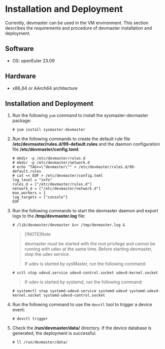 # Installation and Deployment

Currently, devmaster can be used in the VM environment. This section describes the requirements and procedure of devmaster installation and deployment.

## Software

* OS: openEuler 23.09

## Hardware

* x86_64 or AArch64 architecture

## Installation and Deployment

1. Run the following `yum` command to install the sysmaster-devmaster package:

    ```shell
    # yum install sysmaster-devmaster
    ```

2. Run the following commands to create the default rule file **/etc/devmaster/rules.d/99-default.rules** and the daemon configuration file **/etc/devmaster/config.toml**:

    ```shell
    # mkdir -p /etc/devmaster/rules.d
    # mkdir -p /etc/devmaster/network.d
    # echo "TAG+=\"devmaster\"" > /etc/devmaster/rules.d/99-default.rules
    # cat << EOF > /etc/devmaster/config.toml
    log_level = "info"
    rules_d = ["/etc/devmaster/rules.d"]
    network_d = ["/etc/devmaster/network.d"]
    max_workers = 1
    log_targets = ["console"]
    EOF
    ```

3. Run the following commands to start the devmaster daemon and export logs to the **/tmp/devmaster.log** file:

    ```shell
    # /lib/devmaster/devmaster &>> /tmp/devmaster.log &
    ```

    > [!NOTE]Note
    >
    > devmaster must be started with the root privilege and cannot be running with udev at the same time. Before starting devmaster, stop the udev service.
    >
    > If udev is started by sysMaster, run the following command:

    ```shell
    # sctl stop udevd.service udevd-control.socket udevd-kernel.socket
    ```

    > If udev is started by systemd, run the following command:

    ```shell
    # systemctl stop systemd-udevd.service systemd-udevd systemd-udevd-kernel.socket systemd-udevd-control.socket
    ```

4. Run the following command to use the `devctl` tool to trigger a device event:

    ```shell
    # devctl trigger
    ```

5. Check the **/run/devmaster/data/** directory. If the device database is generated, the deployment is successful.

    ```shell
    # ll /run/devmaster/data/
    ```
